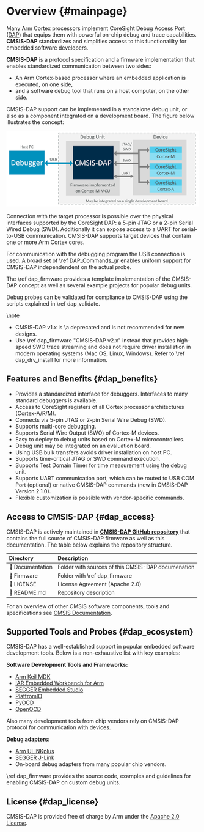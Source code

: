 # Overview {#mainpage}

Many Arm Cortex processors implement CoreSight Debug Access Port ([DAP](https://developer.arm.com/documentation/102585/0000/what-is-a-debug-access-port)) that equips them with powerful on-chip debug and trace capabilities. **CMSIS-DAP** standardizes and simplifies access to this functionalilty for embedded software developers.

**CMSIS-DAP** is a protocol specification and a firmware implementation that enables standardized communication between two sides:
 - An Arm Cortex-based processor where an embedded application is executed, on one side,
 - and a software debug tool that runs on a host computer, on the other side.

CMSIS-DAP support can be implemented in a standalone debug unit, or also as a component integrated on a development board. The figure below illustrates the concept:

![CMSIS-DAP Interface](./images/CMSIS_DAP_INTERFACE.png)

Connection with the target processor is possible over the physical interfaces supported by the CoreSight DAP: a 5-pin JTAG or a 2-pin Serial Wired Debug (SWD). Additionally it can expose access to a UART for serial-to-USB communication. CMSIS-DAP supports target devices that contain one or more Arm Cortex cores.

For communication with the debugging program the USB connection is used. A broad set of \ref DAP_Commands_gr enables uniform support for CMSIS-DAP independendent on the actual probe.

The \ref dap_firmware provides a template implementation of the CMSIS-DAP concept as well as several example projects for popular debug units.

Debug probes can be validated for compliance to CMSIS-DAP using the scripts explained in \ref dap_validate.

\note
 - CMSIS-DAP v1.x is \a deprecated and is not recommended for new designs.
 - Use \ref dap_firmware "CMSIS-DAP v2.x" instead that provides high-speed SWO trace streaming and does not require driver installation in modern operating systems (Mac OS, Linux, Windows). Refer to \ref dap_drv_install for more information.

## Features and Benefits {#dap_benefits}

 - Provides a standardized interface for debuggers. Interfaces to many standard debuggers is available.
 - Access to CoreSight registers of all Cortex processor architectures (Cortex-A/R/M).
 - Connects via 5-pin JTAG or 2-pin Serial Wire Debug (SWD).
 - Supports multi-core debugging.
 - Supports Serial Wire Output (SWO) of Cortex-M devices.
 - Easy to deploy to debug units based on Cortex-M microcontrollers.
 - Debug unit may be integrated on an evaluation board.
 - Using USB bulk transfers avoids driver installation on host PC.
 - Supports time-critical JTAG or SWD command execution.
 - Supports Test Domain Timer for time measurement using the debug unit.
 - Supports UART communication port, which can be routed to USB COM Port (optional) or native CMSIS-DAP commands (new in CMSIS-DAP Version 2.1.0).
 - Flexible customization is possible with vendor-specific commands.

## Access to CMSIS-DAP {#dap_access}

CMSIS-DAP is actively maintained in [**CMSIS-DAP GitHub repository**](https://github.com/ARM-software/CMSIS-DAP) that contains the full source of CMSIS-DAP firmware as well as this documentation. The table below explains the repository structure.

Directory                             | Description
:-------------------------------------|:------------------------------------------------------
📂 Documentation                      | Folder with sources of this CMSIS-DAP documenation
📂 Firmware                           | Folder with \ref dap_firmware
📄 LICENSE                            | License Agreement (Apache 2.0)
📄 README.md                          | Repository description

For an overview of other CMSIS software components, tools and specifications see [CMSIS Documentation](https://arm-software.github.io/CMSIS_6/).

## Supported Tools and Probes {#dap_ecosystem}

CMSIS-DAP has a well-established support in popular embedded software development tools. Below is a non-exhaustive list with key examples:

**Software Development Tools and Frameworks:**
 - [Arm Keil MDK](https://www.keil.arm.com/)
 - [IAR Embedded Workbench for Arm](https://www.iar.com/ewarm)
 - [SEGGER Embedded Studio](https://www.segger.com/products/development-tools/embedded-studio/)
 - [PlatfromIO](https://platformio.org/)
 - [PyOCD](https://pyocd.io/)
 - [OpenOCD](https://openocd.org/)

Also many development tools from chip vendors rely on CMSIS-DAP protocol for communication with devices.

**Debug adapters:**
 - [Arm ULINKplus](https://developer.arm.com/Tools%20and%20Software/ULINKplus)
 - [SEGGER J-Link](https://www.segger.com/products/debug-probes/j-link/)
 - On-board debug adapters from many popular chip vendors.

\ref dap_firmware provides the source code, examples and guidelines for enabling CMSIS-DAP on custom debug units.

## License {#dap_license}

CMSIS-DAP is provided free of charge by Arm under the [Apache 2.0 License](https://raw.githubusercontent.com/ARM-software/CMSIS-DAP/main/LICENSE).
